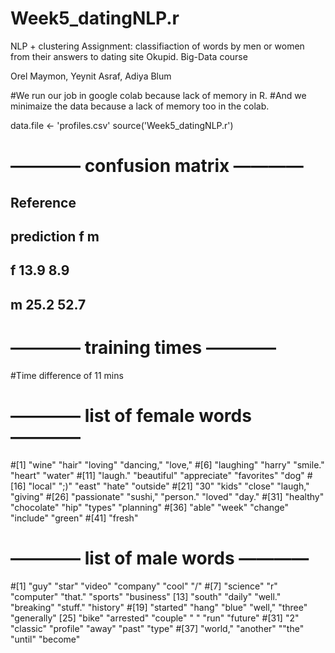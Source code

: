# Week5_datingNLP.r
NLP + clustering Assignment: classifiaction of words by men or women from their answers to dating site Okupid.
Big-Data course

Orel Maymon, Yeynit Asraf, Adiya Blum 

#We run our job in google colab because lack of memory in R.
#And we minimaize the data because a lack of memory too in the colab.

data.file <- 'profiles.csv'
source('Week5_datingNLP.r')

# ———— confusion matrix ————
##               Reference
## prediction     f     m
##         f     13.9   8.9
##         m     25.2   52.7


# ———— training times ————
#Time difference of 11 mins

# ———— list of female words ————
#[1] "wine" "hair" "loving" "dancing," "love,"
#[6] "laughing" "harry" "smile." "heart" "water"
#[11] "laugh." "beautiful" "appreciate" "favorites" "dog"
#[16] "local" ";)" "east" "hate" "outside"
#[21] "30" "kids" "close" "laugh," "giving"
#[26] "passionate" "sushi," "person." "loved" "day."
#[31] "healthy" "chocolate" "hip" "types" "planning"
#[36] "able" "week" "change" "include" "green"
#[41] "fresh"


# ———— list of male words ————
#[1] "guy" "star" "video" "company" "cool" "/"
#[7] "science" "r" "computer" "that." "sports" "business" [13] "south" "daily" "well." "breaking" "stuff." "history"
#[19] "started" "hang" "blue" "well," "three" "generally" [25] "bike" "arrested" "couple" " " "run" "future"
#[31] "2" "classic" "profile" "away" "past" "type"
#[37] "world," "another" ""the" "until" "become"

